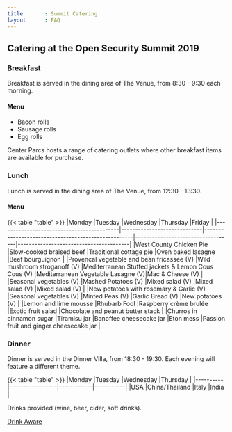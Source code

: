 ```yaml
---
title       : Summit Catering
layout      : FAQ
---
```


## Catering at the Open Security Summit 2019

### Breakfast
Breakfast is served in the dining area of The Venue, from 8:30 - 9:30 each morning.

#### Menu
 - Bacon rolls
 - Sausage rolls
 - Egg rolls
 
 Center Parcs hosts a range of catering outlets where other breakfast items are available for purchase.
 
### Lunch
Lunch is served in the dining area of The Venue, from 12:30 - 13:30.

#### Menu
{{< table "table" >}}
|Monday                                     |Tuesday                      |Wednesday                                           |Thursday                           |Friday                                  |
|-------------------------------------------|-----------------------------|----------------------------------------------------|-----------------------------------|----------------------------------------|
|West County Chicken Pie                    |Slow-cooked braised beef     |Traditional cottage pie                             |Oven baked lasagne                 |Beef bourguignon                        |
|Provencal vegetable and bean fricassee (V) |Wild mushroom stroganoff (V) |Mediterranean Stuffed jackets & Lemon Cous Cous (V) |Mediterranean Vegetable Lasagne (V)|Mac & Cheese (V)                        |
|Seasonal vegetables (V)                    |Mashed Potatoes (V)          |Mixed salad (V)                                     |Mixed salad (V)                    |Mixed salad (V)                         |
|New potatoes with rosemary & Garlic (V)    |Seasonal vegetables (V)      |Minted Peas (V)                                     |Garlic Bread (V)                   |New potatoes (V)                        |
|Lemon and lime mousse                      |Rhubarb Fool                 |Raspberry crème brulée                              |Exotic fruit salad                 |Chocolate and peanut butter stack       |
|Churros in cinnamon sugar                  |Tiramisu jar                 |Banoffee cheesecake jar                             |Eton mess                          |Passion fruit and ginger cheesecake jar |

### Dinner
Dinner is served in the Dinner Villa, from 18:30 - 19:30. Each evening will feature a different theme.

{{< table "table" >}}
|Monday    |Tuesday          |Wednesday   |Thursday   |
|----------|-----------------|------------|-----------|
|USA       |China/Thailand   |Italy       |India      |

Drinks provided (wine, beer, cider, soft drinks).

[Drink Aware](https://www.drinkaware.co.uk/?gclid=EAIaIQobChMIgOfy15rL4gIVZrftCh3Gbgn8EAAYASAAEgL05vD_BwE)

